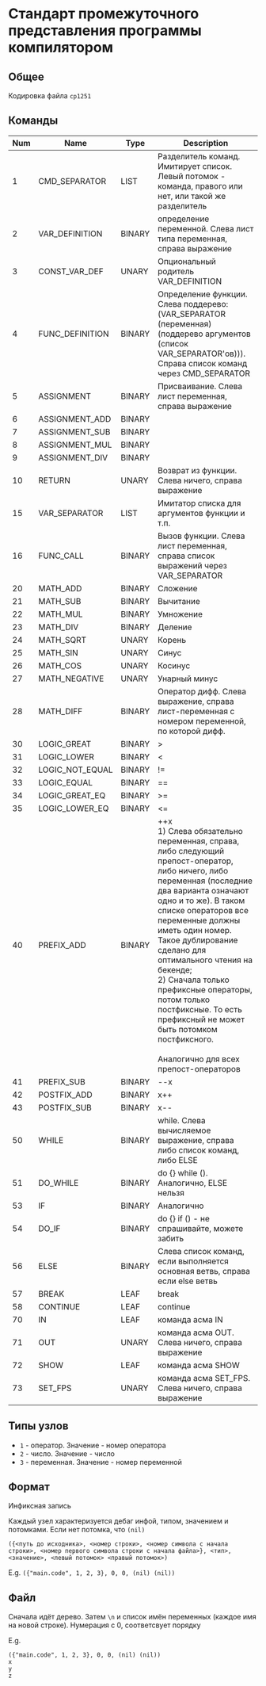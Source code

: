 # Стандарт промежуточного представления программы компилятором

## Общее

Кодировка файла `cp1251`

## Команды
|Num| Name            |Type    | Description |
|---|-----------------|--------|-------------|
| 1 | CMD_SEPARATOR   | LIST   | Разделитель команд. Имитирует список. Левый потомок - команда, правого или нет, или такой же разделитель
| 2 | VAR_DEFINITION  | BINARY | определение переменной. Слева лист типа переменная, справа выражение
| 3 | CONST_VAR_DEF   | UNARY  | Опциональный родитель VAR_DEFINITION
| 4 | FUNC_DEFINITION | BINARY | Определение функции. Слева поддерево: (VAR_SEPARATOR (переменная) (поддерево аргументов (список VAR_SEPARATOR'ов))). Справа список команд через CMD_SEPARATOR
| 5 | ASSIGNMENT      | BINARY | Присваивание. Слева лист переменная, справа выражение
| 6 | ASSIGNMENT_ADD  | BINARY |
| 7 | ASSIGNMENT_SUB  | BINARY |
| 8 | ASSIGNMENT_MUL  | BINARY |
| 9 | ASSIGNMENT_DIV  | BINARY |
|10 | RETURN          | UNARY  | Возврат из функции. Слева ничего, справа выражение
|15 | VAR_SEPARATOR   | LIST   | Имитатор списка для аргументов функции и т.п.
|16 | FUNC_CALL       | BINARY | Вызов функции. Слева лист переменная, справа список выражений через VAR_SEPARATOR
|20 | MATH_ADD        | BINARY | Сложение
|21 | MATH_SUB        | BINARY | Вычитание
|22 | MATH_MUL        | BINARY | Умножение
|23 | MATH_DIV        | BINARY | Деление
|24 | MATH_SQRT       | UNARY  | Корень
|25 | MATH_SIN        | UNARY  | Синус
|26 | MATH_COS        | UNARY  | Косинус
|27 | MATH_NEGATIVE   | UNARY  | Унарный минус
|28 | MATH_DIFF       | BINARY | Оператор дифф. Слева выражение, справа лист-переменная с номером переменной, по которой дифф.
|30 | LOGIC_GREAT     | BINARY | >
|31 | LOGIC_LOWER     | BINARY | <
|32 | LOGIC_NOT_EQUAL | BINARY | !=
|33 | LOGIC_EQUAL     | BINARY | ==
|34 | LOGIC_GREAT_EQ  | BINARY | >=
|35 | LOGIC_LOWER_EQ  | BINARY | <=
|40 | PREFIX_ADD      | BINARY | ++x <br> 1) Слева обязательно переменная, справа, либо следующий препост-оператор, либо ничего, либо переменная (последние два варианта означают одно и то же). В таком списке операторов все переменные должны иметь один номер. Такое дублирование сделано для оптимального чтения на бекенде; <br> 2) Сначала только префиксные операторы, потом только постфиксные. То есть префиксный не может быть потомком постфиксного. <br><br> Аналогично для всех препост-операторов
|41 | PREFIX_SUB      | BINARY | --x
|42 | POSTFIX_ADD     | BINARY | x++
|43 | POSTFIX_SUB     | BINARY | x--
|50 | WHILE           | BINARY | while. Слева вычисляемое выражение, справа либо список команд, либо ELSE
|51 | DO_WHILE        | BINARY | do {} while (). Аналогично, ELSE нельзя
|53 | IF              | BINARY | Аналогично
|54 | DO_IF           | BINARY | do {} if () - не спрашивайте, можете забить
|56 | ELSE            | BINARY | Слева список команд, если выполняется основная ветвь, справа если else ветвь
|57 | BREAK           | LEAF   | break
|58 | CONTINUE        | LEAF   | continue
|70 | IN              | LEAF   | команда асма IN
|71 | OUT             | UNARY  | команда асма OUT. Слева ничего, справа выражение
|72 | SHOW            | LEAF   | команда асма SHOW
|73 | SET_FPS         | UNARY  | команда асма SET_FPS. Слева ничего, справа выражение

## Типы узлов

- `1` - оператор. Значение - номер оператора
- `2` - число. Значение - число
- `3` - переменная. Значение - номер переменной

## Формат

Инфиксная запись

Каждый узел характеризуется дебаг инфой, типом, значением и потомками. Если нет потомка, что `(nil)`

```({<путь до исходника>, <номер строки>, <номер символа с начала строки>, <номер первого символа строки с начала файла>}, <тип>, <значение>, <левый потомок> <правый потомок>)```

E.g.
```({"main.code", 1, 2, 3}, 0, 0, (nil) (nil))```


## Файл

Сначала идёт дерево. Затем `\n` и список имён переменных (каждое имя на новой строке). Нумерация с 0, соответсвует порядку

E.g.
```
({"main.code", 1, 2, 3}, 0, 0, (nil) (nil))
x
y
z

```
